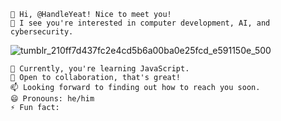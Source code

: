     👋 Hi, @HandleYeat! Nice to meet you!
    👀 I see you're interested in computer development, AI, and cybersecurity.

![tumblr_210ff7d437fc2e4cd5b6a00ba0e25fcd_e591150e_500]([https://github.com/HandleYeat/HandleYeat/assets/157603776/2fe04cf7-f561-4e81-af72-8f7183fe2eff](https://64.media.tumblr.com/17e23e5704af47a7c0a5c2c833ac48e6/ff88a513ab2376ad-2c/s540x810/49e3515953def88875b5dee7be6a97c2886d9ed4.gif))


    🌱 Currently, you're learning JavaScript.
    💞️ Open to collaboration, that's great!
    📫 Looking forward to finding out how to reach you soon.
    😄 Pronouns: he/him 
    ⚡ Fun fact: 

